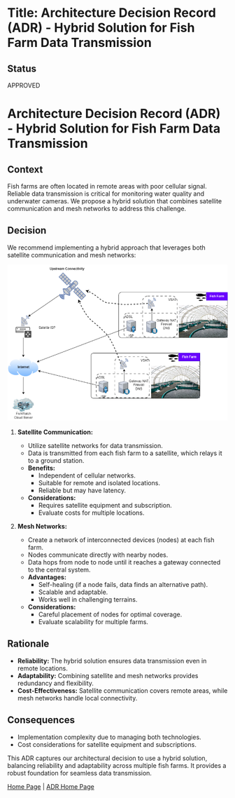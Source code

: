 # Title: Architecture Decision Record (ADR) - Hybrid Solution for Fish Farm Data Transmission

## Status

APPROVED

# Architecture Decision Record (ADR) - Hybrid Solution for Fish Farm Data Transmission

## Context
Fish farms are often located in remote areas with poor cellular signal. Reliable data transmission is critical for monitoring water quality and underwater cameras. We propose a hybrid solution that combines satellite communication and mesh networks to address this challenge.

## Decision
We recommend implementing a hybrid approach that leverages both satellite communication and mesh networks:

![Satellite Communication](../artifacts/FishWatch-SatelliteCommunication.png)

1. **Satellite Communication:**
   - Utilize satellite networks for data transmission.
   - Data is transmitted from each fish farm to a satellite, which relays it to a ground station.
   - **Benefits:**
     - Independent of cellular networks.
     - Suitable for remote and isolated locations.
     - Reliable but may have latency.
   - **Considerations:**
     - Requires satellite equipment and subscription.
     - Evaluate costs for multiple locations.

2. **Mesh Networks:**
   - Create a network of interconnected devices (nodes) at each fish farm.
   - Nodes communicate directly with nearby nodes.
   - Data hops from node to node until it reaches a gateway connected to the central system.
   - **Advantages:**
     - Self-healing (if a node fails, data finds an alternative path).
     - Scalable and adaptable.
     - Works well in challenging terrains.
   - **Considerations:**
     - Careful placement of nodes for optimal coverage.
     - Evaluate scalability for multiple farms.

## Rationale
- **Reliability:** The hybrid solution ensures data transmission even in remote locations.
- **Adaptability:** Combining satellite and mesh networks provides redundancy and flexibility.
- **Cost-Effectiveness:** Satellite communication covers remote areas, while mesh networks handle local connectivity.

## Consequences
- Implementation complexity due to managing both technologies.
- Cost considerations for satellite equipment and subscriptions.

This ADR captures our architectural decision to use a hybrid solution, balancing reliability and adaptability across multiple fish farms. It provides a robust foundation for seamless data transmission.


[Home Page](../README.md) | [ADR Home Page](../Architecture_Decision_Reports)
